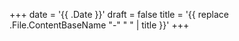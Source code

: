 +++
date = '{{ .Date }}'
draft = false
title = '{{ replace .File.ContentBaseName "-" " " | title }}'
+++

<!-- 
$ hugo new --kind til content/til/$(date +%Y-%m-%d-%a).md
$ hugo new --kind til content/til/title_you_want.md
-->